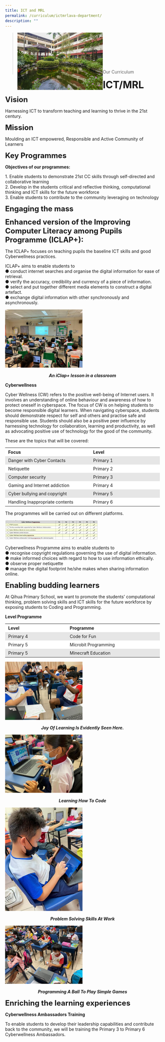 ```yaml
---
title: ICT and MRL
permalink: /curriculum/ictmrlava-department/
description: ""
---
```

><img src="images/Curriculum/Picture-3-min.jpg"  
     style="width:60%"
			align="left"><br><br><br><br><br><br><br>
>Our Curriculum

**<font size=6>ICT/MRL</font>**

**<font size=5>Vision</font>**

Harnessing ICT to transform teaching and learning to thrive in the 21st century.

**<font size=5>Mission</font>**

Moulding an ICT empowered, Responsible and Active Community of Learners

**<font size=5>Key Programmes</font>**

**Objectives of our programmes:**

1\. Enable students to demonstrate 21st CC skills through self-directed and collaborative learning  
2\. Develop in the students critical and reflective thinking, computational thinking and ICT skills for the future workforce  
3\. Enable students to contribute to the community leveraging on technology

**<font size=5>Engaging the mass</font>**

**<font size=5>Enhanced version of the Improving Computer Literacy among Pupils Programme (ICLAP+):</font>**


The ICLAP+ focuses on teaching pupils the baseline ICT skills and good Cyberwellness practices.

ICLAP+ aims to enable students to  
● conduct internet searches and organise the digital information for ease of retrieval.  
● verify the accuracy, credibility and currency of a piece of information.  
● select and put together different media elements to construct a digital artefact.  
● exchange digital information with other synchronously and asynchronously.

<img src="/images/Curriculum/ICT%20MRL/ICT%20MRL%201.jpg"  
     style="width:50%">


_**<center>An iClap+ lesson in a classroom</center>**_

**Cyberwellness**

Cyber Wellness (CW) refers to the positive well-being of Internet users. It involves an understanding of online behaviour and awareness of how to protect oneself in cyberspace. The focus of CW is on helping students to become responsible digital learners. When navigating cyberspace, students should demonstrate respect for self and others and practise safe and responsible use. Students should also be a positive peer influence by harnessing technology for collaboration, learning and productivity, as well as advocating positive use of technology for the good of the community.

These are the topics that will be covered:

<table style="box-sizing: inherit; border-collapse: collapse; border-spacing: 0px; max-width: 100%; width: 792.225px;"><tbody style="box-sizing: inherit;"><tr style="box-sizing: inherit; background: rgb(255, 255, 255);"><td style="box-sizing: inherit; padding: 5px 10px; width: 427.225px;"><b style="box-sizing: inherit; font-weight: bold;">Focus</b></td><td style="box-sizing: inherit; padding: 5px 10px; width: 365px;"><b style="box-sizing: inherit; font-weight: bold;">Level</b></td></tr><tr style="box-sizing: inherit; background: rgb(230, 230, 230);"><td style="box-sizing: inherit; padding: 5px 10px; width: 427.225px;"><span style="box-sizing: inherit; font-weight: 400;">Danger with Cyber Contacts</span></td><td style="box-sizing: inherit; padding: 5px 10px; width: 365px;"><span style="box-sizing: inherit; font-weight: 400;">Primary 1</span></td></tr><tr style="box-sizing: inherit; background: rgb(255, 255, 255);"><td style="box-sizing: inherit; padding: 5px 10px; width: 427.225px;"><span style="box-sizing: inherit; font-weight: 400;">Netiquette</span></td><td style="box-sizing: inherit; padding: 5px 10px; width: 365px;"><span style="box-sizing: inherit; font-weight: 400;">Primary 2</span></td></tr><tr style="box-sizing: inherit; background: rgb(230, 230, 230);"><td style="box-sizing: inherit; padding: 5px 10px; width: 427.225px;"><span style="box-sizing: inherit; font-weight: 400;">Computer security</span></td><td style="box-sizing: inherit; padding: 5px 10px; width: 365px;"><span style="box-sizing: inherit; font-weight: 400;">Primary 3</span></td></tr><tr style="box-sizing: inherit; background: rgb(255, 255, 255);"><td style="box-sizing: inherit; padding: 5px 10px; width: 427.225px;"><span style="box-sizing: inherit; font-weight: 400;">Gaming and Internet addiction</span></td><td style="box-sizing: inherit; padding: 5px 10px; width: 365px;"><span style="box-sizing: inherit; font-weight: 400;">Primary 4</span></td></tr><tr style="box-sizing: inherit; background: rgb(230, 230, 230);"><td style="box-sizing: inherit; padding: 5px 10px; width: 427.225px;"><span style="box-sizing: inherit; font-weight: 400;">Cyber bullying and copyright</span></td><td style="box-sizing: inherit; padding: 5px 10px; width: 365px;"><span style="box-sizing: inherit; font-weight: 400;">Primary 5</span></td></tr><tr style="box-sizing: inherit; background: rgb(255, 255, 255);"><td style="box-sizing: inherit; padding: 5px 10px; width: 427.225px;"><span style="box-sizing: inherit; font-weight: 400;">Handling Inappropriate contents</span></td><td style="box-sizing: inherit; padding: 5px 10px; width: 365px;"><span style="box-sizing: inherit; font-weight: 400;">Primary 6</span></td></tr></tbody></table>

The programmes will be carried out on different platforms.

<img src="/images/Curriculum/ICT%20MRL/ICT%20MRL%202.png"
     style="width:60%">

Cyberwellness Programme aims to enable students to  
● recognise copyright regulations governing the use of digital information.  
● make informed choices with regard to how to use information ethically.  
● observe proper netiquette  
● manage the digital footprint he/she makes when sharing information online.

**<font size=5>Enabling budding learners</font>**

At Qihua Primary School, we want to promote the students’ computational thinking, problem solving skills and ICT skills for the future workforce by exposing students to Coding and Programming.

**Level Programme**

<table style="box-sizing: inherit; border-collapse: collapse; border-spacing: 0px; max-width: 100%; width: 792.225px;"><tbody style="box-sizing: inherit;"><tr style="box-sizing: inherit; background: rgb(255, 255, 255);"><td style="box-sizing: inherit; padding: 5px 10px; width: 311.625px;"><b style="box-sizing: inherit; font-weight: bold;">Level</b></td><td style="box-sizing: inherit; padding: 5px 10px; width: 480.6px;"><b style="box-sizing: inherit; font-weight: bold;">Programme</b></td></tr><tr style="box-sizing: inherit; background: rgb(230, 230, 230);"><td style="box-sizing: inherit; padding: 5px 10px; width: 311.625px;"><span style="box-sizing: inherit; font-weight: 400;">Primary 4</span></td><td style="box-sizing: inherit; padding: 5px 10px; width: 480.6px;"><span style="box-sizing: inherit; font-weight: 400;">Code for Fun</span></td></tr><tr style="box-sizing: inherit; background: rgb(255, 255, 255);"><td style="box-sizing: inherit; padding: 5px 10px; width: 311.625px;"><span style="box-sizing: inherit; font-weight: 400;">Primary 5</span></td><td style="box-sizing: inherit; padding: 5px 10px; width: 480.6px;"><span style="box-sizing: inherit; font-weight: 400;">Microbit Programming</span></td></tr><tr style="box-sizing: inherit; background: rgb(230, 230, 230);"><td style="box-sizing: inherit; padding: 5px 10px; width: 311.625px;"><span style="box-sizing: inherit; font-weight: 400;">Primary 5</span></td><td style="box-sizing: inherit; padding: 5px 10px; width: 480.6px;"><span style="box-sizing: inherit; font-weight: 400;">Minecraft Education</span></td></tr></tbody></table>

<img src="/images/Curriculum/ICT%20MRL/ICT%20MRL%203.jpg"
     style="width:50%">


**_<center>Joy Of Learning Is Evidently Seen Here.</center>_**

<img src="/images/Curriculum/ICT%20MRL/ICT%20MRL%204.jpg"
     style="width:50%">


_**<center>Learning How To Code</center>**_

<img src="/images/Curriculum/ICT%20MRL/ICT%20MRL%205.jpg"
     style="width:50%">


_**<center>Problem Solving Skills At Work</center>**_

<img src="/images/Curriculum/ICT%20MRL/ICT%20MRL%206.jpg"
     style="width:50%">


_**<center>Programming A Ball To Play Simple Games</center>**_

**<font size=5>Enriching the learning experiences</font>**

**Cyberwellness Ambassadors Training**

To enable students to develop their leadership capabilities and contribute back to the community, we will be training the Primary 3 to Primary 6 Cyberwellness Ambassadors.